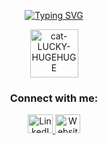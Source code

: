 <p align="center">
    <a href="https://git.io/typing-svg">
        <img src="https://readme-typing-svg.demolab.com?font=Fira+Code&weight=500&size=16&pause=1000&center=true&vCenter=true&repeat=false&width=435&lines=Just+a+dumb+%26+lazy+guy+passion+with+coding" alt="Typing SVG" />
    </a>
</p>

<div align="center">
      <img src="https://github.com/user-attachments/assets/8fdff738-72e9-449a-8b55-a58a2342e6c2" alt="cat-LUCKY-HUGEHUGE" width="77"/>
</div>

<h3 align="center">Connect with me:</h3>
<p align="center">
    <a href="https://www.linkedin.com/in/l%c3%a2m-t%e1%ba%a5n-ph%c3%a1t-36822524a/" target="blank">
        <img src="https://raw.githubusercontent.com/rahuldkjain/github-profile-readme-generator/master/src/images/icons/Social/linked-in-alt.svg" alt="LinkedIn" height="30" width="40" />
    </a>
    <a href="https://lamtanphat.io.vn/" target="blank" style="text-decoration:none;">
        <img src="https://edent.github.io/SuperTinyIcons/images/svg/chrome.svg" alt="Website" height="30" width="40" />
    </a>
